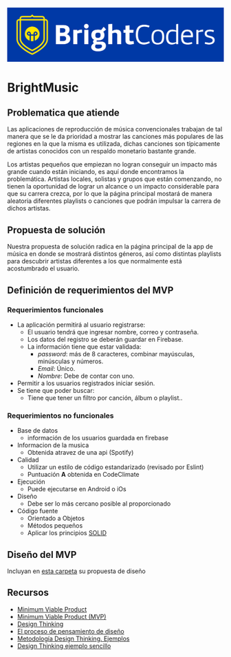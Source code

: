 ![BrightCoders Logo](img/logo-bc.png)
<!-- 
Co-authored-by: Dylanson25 <Dvillarreal0@ucol.mx>
Co-authored-by: GerardoIbarra <libarra2@ucol.mx>
Co-authored-by: Ernesto2899 <eramirez28@ucol.mx> 
SHA1: F5:05:83:8A:65:21:EA:1E:6C:C8:26:BD:CD:B2:76:75:93:C2:4E:73
         SHA256: D6:69:1A:F6:AB:15:B4:0D:87:6F:0D:EF:E5:1D:9E:97:AD:B7:31:72:99:EF:02:70:55:F5:77:5A:59:3B:91:FB 
         HASH FB: tUw2F8+ETK5kjylFABKlr5QLrBk= 
-->

# BrightMusic 


## Problematica que atiende
Las aplicaciones de reproducción de música convencionales trabajan de tal manera que se le da prioridad a mostrar las canciones más populares de las regiones en la que la misma es utilizada, dichas canciones son típicamente de artistas conocidos con un respaldo monetario bastante grande.

Los artistas pequeños que empiezan no logran conseguir un impacto más grande cuando están iniciando, es aquí donde encontramos la problemática. Artistas locales, solistas y grupos que están comenzando, no tienen la oportunidad de lograr un alcance o un impacto considerable para que su carrera crezca, por lo que la página principal mostará de manera aleatoria diferentes playlists o canciones que podrán impulsar la carrera de dichos artistas.

## Propuesta de solución
Nuestra propuesta de solución radica en la página principal de la app de música en donde se mostrará distintos géneros, así como distintas playlists para descubrir artistas diferentes a los que normalmente está acostumbrado el usuario.

## Definición de requerimientos del MVP

### Requerimientos funcionales

- La aplicación permitirá al usuario registrarse: 
  -   El usuario tendrá que ingresar nombre, correo y contraseña.
  -   Los datos del registro se deberán guardar en Firebase.
  -   La información tiene que estar validada:
      - *password*: más de 8 caracteres, combinar mayúsculas, minúsculas y números.
      - *Email*: Único.
      - *Nombre*: Debe de contar con uno.
- Permitir a los usuarios registrados iniciar sesión.
- Se tiene que poder buscar:
  - Tiene que tener un filtro por canción, álbum o playlist..

### Requerimientos no funcionales
- Base de datos
  - información de los usuarios guardada en firebase
- Informacion de la musica
  - Obtenida atravez de una api (Spotify)
 - Calidad
   - Utilizar un estilo de código estandarizado (revisado por Eslint)
   - Puntuación **A** obtenida en CodeClimate
- Ejecución 
   - Puede ejecutarse en Android o iOs
- Diseño
   - Debe ser lo más cercano posible al proporcionado
- Código fuente
   - Orientado a Objetos
   - Métodos pequeños
   - Aplicar los principios [SOLID](https://blog.usejournal.com/how-to-apply-solid-principles-in-react-applications-6c964091a982)
## Diseño del MVP

Incluyan en [esta carpeta](/design) su propuesta de diseño

## Recursos

- [Minimum Viable Product](https://www.agilealliance.org/glossary/mvp/#q=~(infinite~false~filters~(tags~(~'mvp))~searchTerm~'~sort~false~sortDirection~'asc~page~1))
- [Minimum Viable Product (MVP)](https://www.productplan.com/glossary/minimum-viable-product/)
- [Design Thinking](https://www.interaction-design.org/literature/topics/design-thinking)
- [El proceso de pensamiento de diseño](https://www.youtube.com/watch?v=_r0VX-aU_T8)
- [Metodología Design Thinking. Ejemplos](https://www.youtube.com/watch?v=_ul3wfKss58) 
- [Design Thinking ejemplo sencillo](https://www.youtube.com/watch?v=_H33tA2-j0s)
